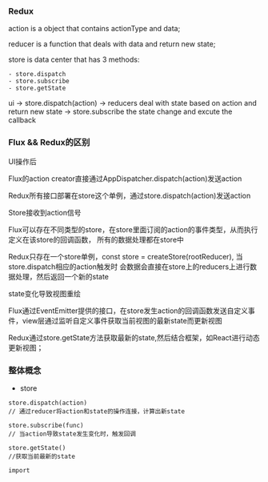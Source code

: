 ### Redux

action is a object that contains actionType and data;

reducer is a function that deals with data and return new state;

store is data center that has 3 methods:

	- store.dispatch
	- store.subscribe
	- store.getState

ui -> store.dispatch(action) -> reducers deal with state based on action and return new state
-> store.subscribe the state change and excute the callback

### Flux && Redux的区别

UI操作后

Flux的action creator直接通过AppDispatcher.dispatch(action)发送action

Redux所有接口部署在store这个单例，通过store.dispatch(action)发送action

Store接收到action信号

Flux可以存在不同类型的store，在store里面订阅的action的事件类型，从而执行定义在该store的回调函数，
所有的数据处理都在store中

Redux只存在一个store单例，const store = createStore(rootReducer), 当store.dispatch相应的action触发时
会数据会直接在store上的reducers上进行数据处理，然后返回一个新的state

state变化导致视图重绘

Flux通过EventEmitter提供的接口，在store发生action的回调函数发送自定义事件，view层通过监听自定义事件获取当前视图的最新state而更新视图

Redux通过store.getState方法获取最新的state,然后结合框架，如React进行动态更新视图；

### 整体概念

- store

```
store.dispatch(action)
// 通过reducer将action和state的操作连接，计算出新state

store.subscribe(func)
// 当action导致state发生变化时，触发回调

store.getState()
//获取当前最新的state

```

```
import 

```